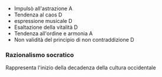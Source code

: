 - Impulsò all'astrazione A
- Tendenza al caos D
- espressione musicale D
- Esaltazione della vitalità D
- Tendenza all'ordine e armonia A
- Non validità del principio di non contraddizione  D

### Razionalismo socratico 

Rappresenta l'inizio della decadenza della cultura occidentale 

